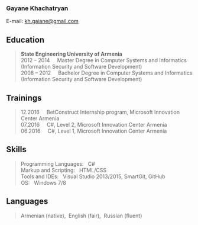 ### Gayane Khachatryan
E-mail: kh.gaiane@gmail.com<br>

## Education
>**State Engineering University of Armenia** <br>
2012 – 2014&nbsp;&nbsp;&nbsp;&nbsp;&nbsp;Master Degree in Computer Systems and Informatics (Information Security and Software Development)
<br>2008 – 2012&nbsp;&nbsp;&nbsp;&nbsp;&nbsp;Bachelor Degree in Computer Systems and Informatics (Information Security and Software Development) <br>

## Trainings
>12.2016&nbsp;&nbsp;&nbsp;&nbsp;&nbsp;BetConstruct Internship program, Microsoft Innovation Center Armenia<br>
>07.2016&nbsp;&nbsp;&nbsp;&nbsp;&nbsp;C#, Level 2, Microsoft Innovation Center Armenia<br>
>06.2016&nbsp;&nbsp;&nbsp;&nbsp;&nbsp;C#, Level 1, Microsoft Innovation Center Armenia<br>


## Skills
>Programming Languages:&nbsp;&nbsp; C# <br>
>Markup and Scripting:&nbsp;&nbsp; HTML/CSS<br>
>Tools and IDEs:&nbsp;&nbsp; Visual Studio 2013/2015, SmartGit, GitHub<br>
>OS:&nbsp;&nbsp; Windows 7/8


## Languages
>Armenian (native),&nbsp;&nbsp;English (fair),&nbsp;&nbsp;Russian (fluent)



